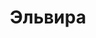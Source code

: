 ---
title: "Эльвира"
description: "Если вам нужна VIP эскортница на торжественном мероприятии или во время отдыха, красивая, умная брюнетка с отличным чувством юмора обязательно украсит ваш вечер. У меня привлекательная внешность, нежные черты лица, пухлые губы и красивые темные глаза. Я регулярно посещаю спортзал, поэтому обладаю спортивной фигурой и привлекательными формами. Имею высшее образование, обладаю хорошими манерами и являюсь интересной собеседницей. Люблю посещать рестораны, путешествовать, отдыхать в дорогих отелях с привлекательными мужчинами.

Чтобы элитная эскортница утолила ваши сексуальные желания и подарила незабываемые впечатления, выбирайте мою анкету на сайте и менеджер организует нам приятную встречу"
Price: "От 1000$"
height: "171"
weight: "47"
bustSize: "4"
hairColor: "brunet"
visa: "GB"
age: "22"
folder: elvira
mainImage: 1.webp
images:
  - 2.webp
  - 3.webp
---